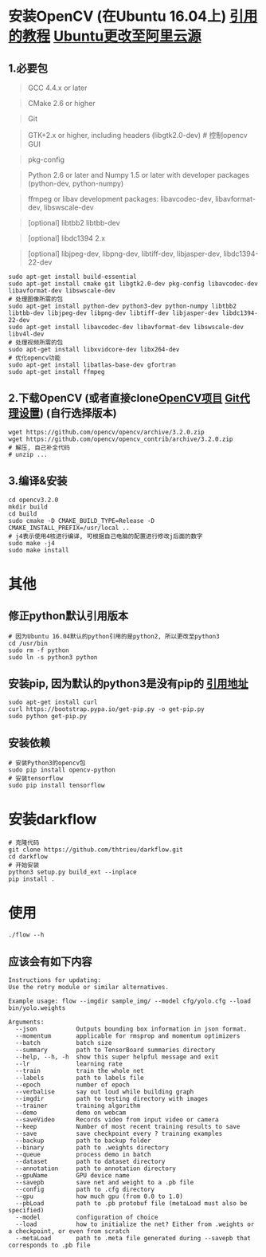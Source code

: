 # 安装OpenCV (在Ubuntu 16.04上) [引用的教程](https://blog.csdn.net/yudiemiaomiao/article/details/72780790) [Ubuntu更改至阿里云源](https://github.com/AllenSnape/notes/Ubuntu.md)

## 1.必要包

>GCC 4.4.x or later

>CMake 2.6 or higher

>Git

>GTK+2.x or higher, including headers (libgtk2.0-dev) # 控制opencv GUI

>pkg-config

>Python 2.6 or later and Numpy 1.5 or later with developer packages (python-dev, python-numpy)

>ffmpeg or libav development packages: libavcodec-dev, libavformat-dev, libswscale-dev

>[optional] libtbb2 libtbb-dev

>[optional] libdc1394 2.x

>[optional] libjpeg-dev, libpng-dev, libtiff-dev, libjasper-dev, libdc1394-22-dev

```
sudo apt-get install build-essential
sudo apt-get install cmake git libgtk2.0-dev pkg-config libavcodec-dev libavformat-dev libswscale-dev
# 处理图像所需的包
sudo apt-get install python-dev python3-dev python-numpy libtbb2 libtbb-dev libjpeg-dev libpng-dev libtiff-dev libjasper-dev libdc1394-22-dev
sudo apt-get install libavcodec-dev libavformat-dev libswscale-dev libv4l-dev
# 处理视频所需的包
sudo apt-get install libxvidcore-dev libx264-dev
# 优化opencv功能
sudo apt-get install libatlas-base-dev gfortran
sudo apt-get install ffmpeg
```

## 2.下载OpenCV (或者直接clone[OpenCV项目](https://github.com/opencv) [Git代理设置](https://github.com/AllenSnape/notes/git.md)) (自行选择版本)
```
wget https://github.com/opencv/opencv/archive/3.2.0.zip
wget https://github.com/opencv/opencv_contrib/archive/3.2.0.zip
# 解压, 自己补全代码
# unzip ...
```

## 3.编译&安装
```
cd opencv3.2.0
mkdir build
cd build
sudo cmake -D CMAKE_BUILD_TYPE=Release -D CMAKE_INSTALL_PREFIX=/usr/local ..
# j4表示使用4核进行编译, 可根据自己电脑的配置进行修改j后面的数字
sudo make -j4
sudo make install
```

# 其他

## 修正python默认引用版本
```
# 因为Ubuntu 16.04默认的python引用的是python2, 所以更改至python3
cd /usr/bin
sudo rm -f python
sudo ln -s python3 python
```

## 安装pip, 因为默认的python3是没有pip的 [引用地址](https://pip.pypa.io/en/stable/installing/)
```
sudo apt-get install curl
curl https://bootstrap.pypa.io/get-pip.py -o get-pip.py
sudo python get-pip.py
```

## 安装依赖
```
# 安装Python3的opencv包
sudo pip install opencv-python
# 安装tensorflow
sudo pip install tensorflow
```

# 安装darkflow
```
# 克隆代码
git clone https://github.com/thtrieu/darkflow.git
cd darkflow
# 开始安装
python3 setup.py build_ext --inplace
pip install .
```

# 使用
```
./flow --h
```
## 应该会有如下内容
```
Instructions for updating:
Use the retry module or similar alternatives.

Example usage: flow --imgdir sample_img/ --model cfg/yolo.cfg --load bin/yolo.weights

Arguments:
  --json           Outputs bounding box information in json format.
  --momentum       applicable for rmsprop and momentum optimizers
  --batch          batch size
  --summary        path to TensorBoard summaries directory
  --help, --h, -h  show this super helpful message and exit
  --lr             learning rate
  --train          train the whole net
  --labels         path to labels file
  --epoch          number of epoch
  --verbalise      say out loud while building graph
  --imgdir         path to testing directory with images
  --trainer        training algorithm
  --demo           demo on webcam
  --saveVideo      Records video from input video or camera
  --keep           Number of most recent training results to save
  --save           save checkpoint every ? training examples
  --backup         path to backup folder
  --binary         path to .weights directory
  --queue          process demo in batch
  --dataset        path to dataset directory
  --annotation     path to annotation directory
  --gpuName        GPU device name
  --savepb         save net and weight to a .pb file
  --config         path to .cfg directory
  --gpu            how much gpu (from 0.0 to 1.0)
  --pbLoad         path to .pb protobuf file (metaLoad must also be specified)
  --model          configuration of choice
  --load           how to initialize the net? Either from .weights or a checkpoint, or even from scratch
  --metaLoad       path to .meta file generated during --savepb that corresponds to .pb file
```
